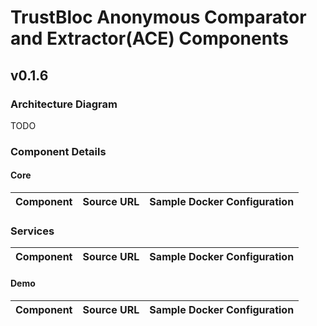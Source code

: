# TrustBloc Anonymous Comparator and Extractor(ACE) Components

## v0.1.6
### Architecture Diagram 
TODO

### Component Details
#### Core
| Component                   | Source URL                                                                   | Sample Docker Configuration                                                                                                         |
|-----------------------------|------------------------------------------------------------------------------|-------------------------------------------------------------------------------------------------------------------------------------|

### Services
| Component        | Source URL                                          | Sample Docker Configuration                                                                                                 |
|------------------|-----------------------------------------------------|-----------------------------------------------------------------------------------------------------------------------------|

#### Demo
| Component         | Source URL                                          | Sample Docker Configuration                                                                                                         |
|-------------------|-----------------------------------------------------|-------------------------------------------------------------------------------------------------------------------------------------|
